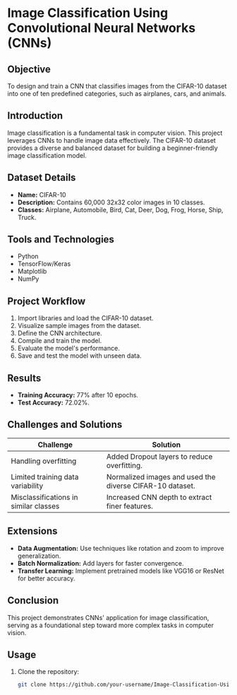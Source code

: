 # Image Classification Using Convolutional Neural Networks (CNNs)

## Objective
To design and train a CNN that classifies images from the CIFAR-10 dataset into one of ten predefined categories, such as airplanes, cars, and animals.

## Introduction
Image classification is a fundamental task in computer vision. This project leverages CNNs to handle image data effectively. The CIFAR-10 dataset provides a diverse and balanced dataset for building a beginner-friendly image classification model.

## Dataset Details
- **Name:** CIFAR-10  
- **Description:** Contains 60,000 32x32 color images in 10 classes.  
- **Classes:** Airplane, Automobile, Bird, Cat, Deer, Dog, Frog, Horse, Ship, Truck.

## Tools and Technologies
- Python
- TensorFlow/Keras
- Matplotlib
- NumPy

## Project Workflow
1. Import libraries and load the CIFAR-10 dataset.
2. Visualize sample images from the dataset.
3. Define the CNN architecture.
4. Compile and train the model.
5. Evaluate the model's performance.
6. Save and test the model with unseen data.

## Results
- **Training Accuracy:** 77% after 10 epochs.  
- **Test Accuracy:** 72.02%.  

## Challenges and Solutions
| **Challenge**                          | **Solution**                                                                 |
|----------------------------------------|------------------------------------------------------------------------------|
| Handling overfitting                   | Added Dropout layers to reduce overfitting.                                  |
| Limited training data variability      | Normalized images and used the diverse CIFAR-10 dataset.                     |
| Misclassifications in similar classes  | Increased CNN depth to extract finer features.                               |

## Extensions
- **Data Augmentation:** Use techniques like rotation and zoom to improve generalization.
- **Batch Normalization:** Add layers for faster convergence.
- **Transfer Learning:** Implement pretrained models like VGG16 or ResNet for better accuracy.

## Conclusion
This project demonstrates CNNs' application for image classification, serving as a foundational step toward more complex tasks in computer vision.

## Usage
1. Clone the repository:  
   ```bash
   git clone https://github.com/your-username/Image-Classification-Using-CNN.git
